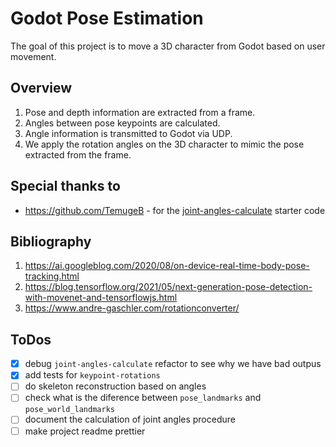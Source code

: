# Godot Pose Estimation 
The goal of this project is to move a 3D character from Godot based on user movement.

## Overview
1. Pose and depth information are extracted from a frame.
2. Angles between pose keypoints are calculated.
3. Angle information is transmitted to Godot via UDP.
4. We apply the rotation angles on the 3D character to mimic the pose extracted from the frame. 

## Special thanks to
* https://github.com/TemugeB - for the [joint-angles-calculate](https://github.com/TemugeB/joint_angles_calculate) starter code

## Bibliography
1. https://ai.googleblog.com/2020/08/on-device-real-time-body-pose-tracking.html
2. https://blog.tensorflow.org/2021/05/next-generation-pose-detection-with-movenet-and-tensorflowjs.html
3. https://www.andre-gaschler.com/rotationconverter/

## ToDos
* [x] debug `joint-angles-calculate` refactor to see why we have bad outpus
* [x] add tests for `keypoint-rotations` 
* [ ] do skeleton reconstruction based on angles
* [ ] check what is the diference between `pose_landmarks` and `pose_world_landmarks`
* [ ] document the calculation of joint angles procedure
* [ ] make project readme prettier

